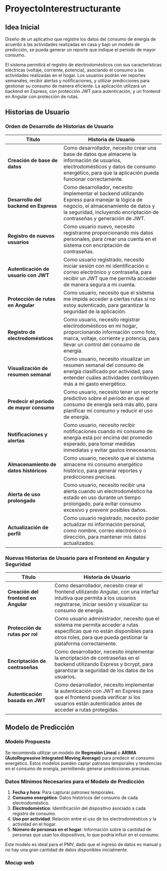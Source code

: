 # ProyectoInterestructurante

 ## Idea Inicial
Diseño de un aplicativo que registre los datos del consumo de energía de acuerdo a las actividades realizadas en casa y bajo un modelo de predicción, se pueda generar un reporte que indique el período de mayor consumo. 

El sistema permitirá el registro de electrodomésticos con sus características eléctricas (voltaje, corriente, potencia), asociando el consumo a las actividades realizadas en el hogar. Los usuarios podrán ver reportes semanales, recibir alertas y notificaciones, y utilizar predicciones para gestionar su consumo de manera eficiente. La aplicación utilizará un backend en Express, con protección JWT para autenticación, y un frontend en Angular con protección de rutas.

## Historias de Usuario

### Orden de Desarrollo de Historias de Usuario

| Título                                  | Historia de Usuario                                                                                                                                                            |
|-----------------------------------------|---------------------------------------------------------------------------------------------------------------------------------------------------------------------------------|
| **Creación de base de datos**           | Como desarrollador, necesito crear una base de datos que almacene la información de usuarios, electrodomésticos y datos de consumo energético, para que la aplicación pueda funcionar correctamente. |
| **Desarrollo del backend en Express**   | Como desarrollador, necesito implementar el backend utilizando Express para manejar la lógica de negocio, el almacenamiento de datos y la seguridad, incluyendo encriptación de contraseñas y generación de JWT. |
| **Registro de nuevos usuarios**         | Como usuario nuevo, necesito registrarme proporcionando mis datos personales, para crear una cuenta en el sistema con encriptación de contraseñas.                              |
| **Autenticación de usuario con JWT**    | Como usuario registrado, necesito iniciar sesión con mi identificación o correo electrónico y contraseña, para recibir un JWT que me permita acceder de manera segura a mi cuenta. |
| **Protección de rutas en Angular**      | Como usuario, necesito que el sistema me impida acceder a ciertas rutas si no estoy autenticado, para garantizar la seguridad de la aplicación.                                   |
| **Registro de electrodomésticos**       | Como usuario, necesito registrar electrodomésticos en mi hogar, proporcionando información como foto, marca, voltaje, corriente y potencia, para llevar un control del consumo de energía. |
| **Visualización de resumen semanal**    | Como usuario, necesito visualizar un resumen semanal del consumo de energía clasificado por actividad, para entender cuáles actividades contribuyen más a mi gasto energético.     |
| **Predecir el período de mayor consumo**| Como usuario, necesito tener un reporte predictivo sobre el período en que el consumo de energía será más alto, para planificar mi consumo y reducir el uso de energía.           |
| **Notificaciones y alertas**            | Como usuario, necesito recibir notificaciones cuando mi consumo de energía está por encima del promedio esperado, para tomar medidas inmediatas y evitar gastos innecesarios.      |
| **Almacenamiento de datos históricos**  | Como usuario, necesito que el sistema almacene mi consumo energético histórico, para generar reportes y predicciones precisas.                                                   |
| **Alerta de uso prolongado**            | Como usuario, necesito recibir una alerta cuando un electrodoméstico ha estado en uso durante un tiempo prolongado, para evitar consumo excesivo y prevenir posibles daños.        |
| **Actualización de perfil**             | Como usuario registrado, necesito poder actualizar mi información personal, como nombre, correo electrónico o dirección, para mantener mis datos actualizados.                    |

### Nuevas Historias de Usuario para el Frontend en Angular y Seguridad

| Título                                  | Historia de Usuario                                                                                                                                                            |
|-----------------------------------------|---------------------------------------------------------------------------------------------------------------------------------------------------------------------------------|
| **Creación del frontend en Angular**    | Como desarrollador, necesito crear el frontend utilizando Angular, con una interfaz intuitiva que permita a los usuarios registrarse, iniciar sesión y visualizar su consumo de energía. |
| **Protección de rutas por rol**         | Como usuario administrador, necesito que el sistema me permita acceder a rutas específicas que no están disponibles para otros roles, para que pueda gestionar la plataforma correctamente. |
| **Encriptación de contraseñas**         | Como desarrollador, necesito implementar la encriptación de contraseñas en el backend utilizando Express y bcrypt, para garantizar la seguridad de los datos de los usuarios.     |
| **Autenticación basada en JWT**         | Como desarrollador, necesito implementar la autenticación con JWT en Express para que el frontend pueda verificar si los usuarios están autenticados antes de acceder a rutas protegidas. |

## Modelo de Predicción

### Modelo Propuesto
Se recomienda utilizar un modelo de **Regresión Lineal** o **ARIMA (AutoRegressive Integrated Moving Average)** para predecir el consumo energético. Estos modelos pueden captar patrones temporales y tendencias en el consumo de energía, permitiendo generar predicciones precisas.

### Datos Mínimos Necesarios para el Modelo de Predicción

1. **Fecha y hora**: Para capturar patrones temporales.
2. **Consumo energético**: Datos históricos del consumo de cada electrodoméstico.
3. **Electrodoméstico**: Identificación del dispositivo asociado a cada registro de consumo.
4. **Uso por actividad**: Relación entre el uso de los electrodomésticos y la actividad en el hogar.
5. **Número de personas en el hogar**: Información sobre la cantidad de personas que usan los dispositivos, lo que podría influir en el consumo.

Este modelo es ideal para el PMV, dado que el ingreso de datos es manual y no hay una gran cantidad de datos disponibles inicialmente.

### Mocup web



